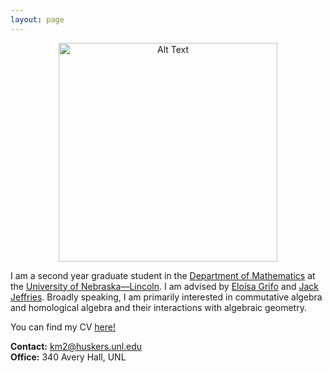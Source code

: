 ```yaml
---
layout: page
---
```


<div align="center">
	<img src="IMG_1829.heic" alt="Alt Text" width="350" height="350"> 
</div>

I am a second year graduate student in the [Department of Mathematics](https://math.unl.edu) at the [University of Nebraska—Lincoln](https://www.unl.edu). I am advised by [Eloísa Grifo](https://eloisagrifo.github.io) and [Jack Jeffries](https://jack-jeffries.github.io). Broadly speaking, I am primarily interested in commutative algebra and homological algebra and their interactions with algebraic geometry. 

You can find my CV [here!](kesavan.pdf)

**Contact:** km2@huskers.unl.edu <br/>
**Office:** 340 Avery Hall, UNL





